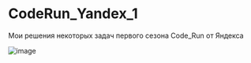 # CodeRun_Yandex_1
Мои решения некоторых задач первого сезона Code_Run от Яндекса

![image](https://github.com/Stanislaviouous/CodeRun_Yandex_1/assets/60265426/d711eb4e-e476-49d2-8bed-bffdc8856d79)

